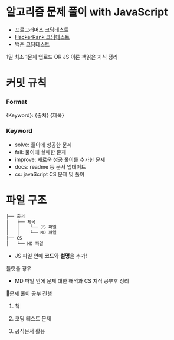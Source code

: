 # 알고리즘 문제 풀이 with JavaScript

- [프로그래머스 코딩테스트](https://school.programmers.co.kr/learn/challenges?order=recent)
- [HackerRank 코딩테스트](https://www.hackerrank.com/dashboard)
- [백준 코딩테스트](https://www.acmicpc.net/workbook/top)

1일 최소 1문제 업로드 OR JS 이론 책읽은 지식 정리

# 커밋 규칙

### Format

{Keyword}: {출처} {제목}

### Keyword

- solve: 풀이에 성공한 문제
- fail: 풀이에 실패한 문제
- improve: 새로운 성공 풀이를 추가한 문제
- docs: readme 등 문서 업데이트
- cs: javaScript CS 문제 및 풀이

# 파일 구조

```bash
├── 출처
│   ├── 제목
│   │    └── JS 파일
│   │    └── MD 파일
├── CS
│   └── MD 파일

```

- JS 파일 안에 **코드**와 **설명**을 추가!

틀렷을 경우 
- MD 파일 안에 문제 대한 해석과 CS 지식 공부후 정리


📢문제 풀이 공부 진행

1. 책

2. 코딩 테스트 문제

3. 공식문서 활용
